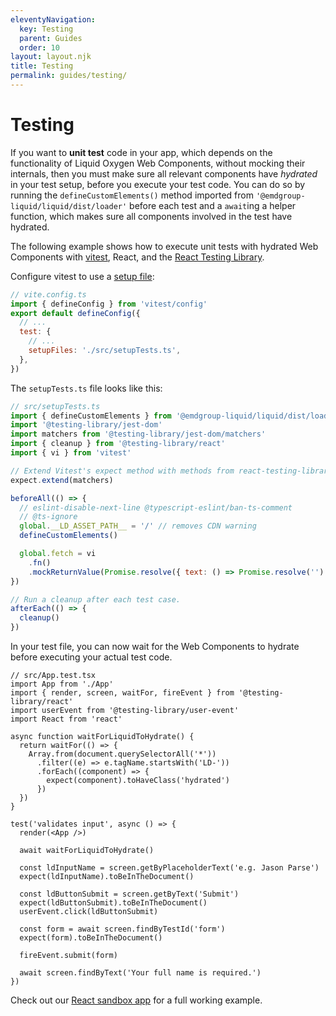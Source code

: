 ```yaml
---
eleventyNavigation:
  key: Testing
  parent: Guides
  order: 10
layout: layout.njk
title: Testing
permalink: guides/testing/
---
```


# Testing

If you want to __unit test__ code in your app, which depends on the functionality of Liquid Oxygen Web Components, without mocking their internals, then you must make sure all relevant components have _hydrated_ in your test setup, before you execute your test code. You can do so by running the `defineCustomElements()` method imported from `'@emdgroup-liquid/liquid/dist/loader'` before each test and a `await`ing a helper function, which makes sure all components involved in the test have hydrated.

The following example shows how to execute unit tests with hydrated Web Components with [vitest](https://vitest.dev/), React, and the [React Testing Library](https://testing-library.com/docs/react-testing-library/intro/).

Configure vitest to use a  [setup file](https://vitest.dev/config/#setupfiles):

```js
// vite.config.ts
import { defineConfig } from 'vitest/config'
export default defineConfig({
  // ...
  test: {
    // ...
    setupFiles: './src/setupTests.ts',
  },
})
```

The `setupTests.ts` file looks like this:

```js
// src/setupTests.ts
import { defineCustomElements } from '@emdgroup-liquid/liquid/dist/loader'
import '@testing-library/jest-dom'
import matchers from '@testing-library/jest-dom/matchers'
import { cleanup } from '@testing-library/react'
import { vi } from 'vitest'

// Extend Vitest's expect method with methods from react-testing-library.
expect.extend(matchers)

beforeAll(() => {
  // eslint-disable-next-line @typescript-eslint/ban-ts-comment
  // @ts-ignore
  global.__LD_ASSET_PATH__ = '/' // removes CDN warning
  defineCustomElements()

  global.fetch = vi
    .fn()
    .mockReturnValue(Promise.resolve({ text: () => Promise.resolve('') }))
})

// Run a cleanup after each test case.
afterEach(() => {
  cleanup()
})
```

In your test file, you can now wait for the Web Components to hydrate before executing your actual test code.

```tsx
// src/App.test.tsx
import App from './App'
import { render, screen, waitFor, fireEvent } from '@testing-library/react'
import userEvent from '@testing-library/user-event'
import React from 'react'

async function waitForLiquidToHydrate() {
  return waitFor(() => {
    Array.from(document.querySelectorAll('*'))
      .filter((e) => e.tagName.startsWith('LD-'))
      .forEach((component) => {
        expect(component).toHaveClass('hydrated')
      })
  })
}

test('validates input', async () => {
  render(<App />)

  await waitForLiquidToHydrate()

  const ldInputName = screen.getByPlaceholderText('e.g. Jason Parse')
  expect(ldInputName).toBeInTheDocument()

  const ldButtonSubmit = screen.getByText('Submit')
  expect(ldButtonSubmit).toBeInTheDocument()
  userEvent.click(ldButtonSubmit)

  const form = await screen.findByTestId('form')
  expect(form).toBeInTheDocument()

  fireEvent.submit(form)

  await screen.findByText('Your full name is required.')
})
```

Check out our [React sandbox app](https://stackblitz.com/github/emdgroup-liquid/liquid-sandbox-react-tailwind?file=src%2FApp.test.tsx) for a full working example.

<docs-page-nav prev-href="guides/design-tokens/" next-title="Sandbox applications" next-href="guides/sandbox-applications/"></docs-page-nav>

